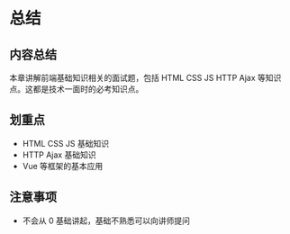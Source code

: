 # 总结

## 内容总结

本章讲解前端基础知识相关的面试题，包括 HTML CSS JS HTTP Ajax 等知识点。这都是技术一面时的必考知识点。

## 划重点

- HTML CSS JS 基础知识
- HTTP Ajax 基础知识
- Vue 等框架的基本应用

## 注意事项

- 不会从 0 基础讲起，基础不熟悉可以向讲师提问
